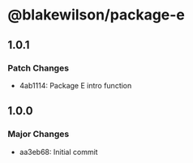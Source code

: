 # @blakewilson/package-e

## 1.0.1

### Patch Changes

- 4ab1114: Package E intro function

## 1.0.0

### Major Changes

- aa3eb68: Initial commit
